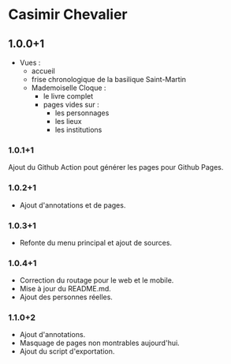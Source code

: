 # Casimir Chevalier

## 1.0.0+1
* Vues :
  * accueil
  * frise chronologique de la basilique Saint-Martin
  * Mademoiselle Cloque :
    * le livre complet
    * pages vides sur :
      * les personnages
      * les lieux
      * les institutions


### 1.0.1+1
Ajout du Github Action pout générer les pages pour Github Pages.


### 1.0.2+1
* Ajout d'annotations et de pages.

### 1.0.3+1
* Refonte du menu principal et ajout de sources.


### 1.0.4+1
* Correction du routage pour le web et le mobile.
* Mise à jour du README.md.
* Ajout des personnes réelles.


### 1.1.0+2
* Ajout d'annotations.
* Masquage de pages non montrables aujourd'hui.
* Ajout du script d'exportation.
